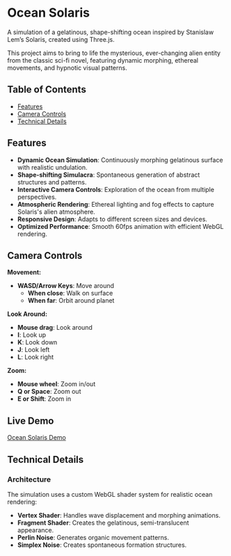 # Ocean Solaris

A simulation of a gelatinous, shape-shifting ocean inspired by Stanislaw Lem’s Solaris, created using Three.js.

This project aims to bring to life the mysterious, ever-changing alien entity from the classic sci-fi novel, featuring dynamic morphing, ethereal movements, and hypnotic visual patterns. 

## Table of Contents
- [Features](#features)
- [Camera Controls](#camera-controls)
- [Technical Details](#technical-details)

## Features

- **Dynamic Ocean Simulation**: Continuously morphing gelatinous surface with realistic undulation.
- **Shape-shifting Simulacra**: Spontaneous generation of abstract structures and patterns.
- **Interactive Camera Controls**: Exploration of the ocean from multiple perspectives.
- **Atmospheric Rendering**: Ethereal lighting and fog effects to capture Solaris's alien atmosphere.
- **Responsive Design**: Adapts to different screen sizes and devices.
- **Optimized Performance**: Smooth 60fps animation with efficient WebGL rendering. 

## Camera Controls

**Movement:**
- **WASD/Arrow Keys**: Move around
  - **When close**: Walk on surface
  - **When far**: Orbit around planet

**Look Around:**
- **Mouse drag**: Look around
- **I**: Look up
- **K**: Look down
- **J**: Look left
- **L**: Look right

**Zoom:**
- **Mouse wheel**: Zoom in/out
- **Q or Space**: Zoom out
- **E or Shift**: Zoom in

## Live Demo

[Ocean Solaris Demo](https://magdhamilt.github.io/ocean-solaris/)

## Technical Details

### Architecture

The simulation uses a custom WebGL shader system for realistic ocean rendering:

- **Vertex Shader**: Handles wave displacement and morphing animations. 
- **Fragment Shader**: Creates the gelatinous, semi-translucent appearance.
- **Perlin Noise**: Generates organic movement patterns.
- **Simplex Noise**: Creates spontaneous formation structures. 
